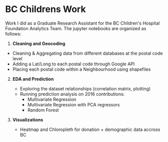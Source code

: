 # BC Childrens Work
Work I did as a Graduate Research Assistant for the BC Children's Hospital Foundation Analytics Team. The jupyter notebooks are organized as follows:

1. **Cleaning and Geocoding**
  - Cleaning & Aggregating data from different databases at the postal code level 
  - Adding a Lat/Long to each postal code through Google API 
  - Placing each postal code within a Neighbourhood using shapefiles 
  
2. **EDA and Prediction** 
   - Exploring the dataset relationships (correlation matrix, plotting) 
   - Running prediction analysis on 2016 contributions: 
      * Multivariate Regression 
      * Multivariate Regression with PCA regressors 
      * Random Forest 
      
3. **Visualizations**
    - Heatmap and Chloropleth for donation + demographic data accross BC 
